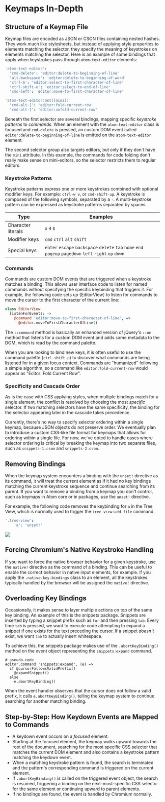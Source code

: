 # Keymaps In-Depth

## Structure of a Keymap File

Keymap files are encoded as JSON or CSON files containing nested hashes. They
work much like stylesheets, but instead of applying style properties to elements
matching the selector, they specify the meaning of keystrokes on elements
matching the selector. Here is an example of some bindings that apply when
keystrokes pass through `atom-text-editor` elements:

```coffee
'atom-text-editor':
  'cmd-delete': 'editor:delete-to-beginning-of-line'
  'alt-backspace': 'editor:delete-to-beginning-of-word'
  'ctrl-A': 'editor:select-to-first-character-of-line'
  'ctrl-shift-e': 'editor:select-to-end-of-line'
  'cmd-left': 'editor:move-to-first-character-of-line'

'atom-text-editor:not([mini])'
  'cmd-alt-[': 'editor:fold-current-row'
  'cmd-alt-]': 'editor:unfold-current-row'
```

Beneath the first selector are several bindings, mapping specific *keystroke
patterns* to *commands*. When an element with the `atom-text-editor` class is focused and
`cmd-delete` is pressed, an custom DOM event called
`editor:delete-to-beginning-of-line` is emitted on the `atom-text-editor` element.

The second selector group also targets editors, but only if they don't have the
`mini` attribute. In this example, the commands for code folding don't really
make sense on mini-editors, so the selector restricts them to regular editors.

### Keystroke Patterns

Keystroke patterns express one or more keystrokes combined with optional
modifier keys. For example: `ctrl-w v`, or `cmd-shift-up`. A keystroke is
composed of the following symbols, separated by a `-`. A multi-keystroke pattern
can be expressed as keystroke patterns separated by spaces.


| Type                | Examples
| --------------------|----------------------------
| Character literals  | `a` `4` `$`
| Modifier keys       | `cmd` `ctrl` `alt` `shift`
| Special keys        | `enter` `escape` `backspace` `delete` `tab` `home` `end` `pageup` `pagedown` `left` `right` `up` `down`

### Commands

Commands are custom DOM events that are triggered when a keystroke matches a
binding. This allows user interface code to listen for named commands without
specifying the specific keybinding that triggers it. For example, the following
code sets up {EditorView} to listen for commands to move the cursor to the first
character of the current line:

```coffee
class EditorView
  listenForEvents: ->
    @command 'editor:move-to-first-character-of-line', =>
      @editor.moveToFirstCharacterOfLine()
```

The `::command` method is basically an enhanced version of jQuery's `::on`
method that listens for a custom DOM event and adds some metadata to the DOM,
which is read by the command palette.

When you are looking to bind new keys, it is often useful to use the command
palette (`ctrl-shift-p`) to discover what commands are being listened for in a
given focus context. Commands are "humanized" following a simple algorithm, so a
command like `editor:fold-current-row` would appear as "Editor: Fold Current
Row".

### Specificity and Cascade Order

As is the case with CSS applying styles, when multiple bindings match for a
single element, the conflict is resolved by choosing the most *specific*
selector. If two matching selectors have the same specificity, the binding
for the selector appearing later in the cascade takes precedence.

Currently, there's no way to specify selector ordering within a single keymap,
because JSON objects do not preserve order. We eventually plan to introduce a
custom CSS-like file format for keymaps that allows for ordering within a single
file. For now, we've opted to handle cases where selector ordering is critical
by breaking the keymap into two separate files, such as `snippets-1.cson` and
`snippets-2.cson`.

## Removing Bindings

When the keymap system encounters a binding with the `unset!` directive as its
command, it will treat the current element as if it had no key bindings matching
the current keystroke sequence and continue searching from its parent. If you
want to remove a binding from a keymap you don't control, such as keymaps in
Atom core or in packages, use the `unset!` directive.

For example, the following code removes the keybinding for `a` in the Tree View,
which is normally used to trigger the `tree-view:add-file` command:

```coffee
'.tree-view':
    'a': 'unset!'
```

![](https://cloud.githubusercontent.com/assets/38924/3174771/e7f6ce64-ebf4-11e3-922d-f280bffb3fc5.png)

## Forcing Chromium's Native Keystroke Handling

If you want to force the native browser behavior for a given keystroke, use the
`native!` directive as the command of a binding. This can be useful to enable
the correct behavior in native input elements, for example. If you apply the
`.native-key-bindings` class to an element, all the keystrokes typically handled
by the browser will be assigned the `native!` directive.

## Overloading Key Bindings

Occasionally, it makes sense to layer multiple actions on top of the same key
binding. An example of this is the snippets package. Snippets are inserted by
typing a snippet prefix such as `for` and then pressing `tab`. Every time `tab`
is pressed, we want to execute code attempting to expand a snippet if one exists
for the text preceding the cursor. If a snippet *doesn't* exist, we want `tab`
to actually insert whitespace.

To achieve this, the snippets package makes use of the `.abortKeyBinding()`
method on the event object representing the `snippets:expand` command.

```coffee-script
# pseudo-code
editor.command 'snippets:expand', (e) =>
  if @cursorFollowsValidPrefix()
    @expandSnippet()
  else
    e.abortKeyBinding()
```

When the event handler observes that the cursor does not follow a valid prefix,
it calls `e.abortKeyBinding()`, telling the keymap system to continue searching
for another matching binding.

## Step-by-Step: How Keydown Events are Mapped to Commands

* A keydown event occurs on a *focused* element.
* Starting at the focused element, the keymap walks upward towards the root of
  the document, searching for the most specific CSS selector that matches the
  current DOM element and also contains a keystroke pattern matching the keydown
  event.
* When a matching keystroke pattern is found, the search is terminated and the
  pattern's corresponding command is triggered on the current element.
* If `.abortKeyBinding()` is called on the triggered event object, the search
  is resumed, triggering a binding on the next-most-specific CSS selector for
  the same element or continuing upward to parent elements.
* If no bindings are found, the event is handled by Chromium normally.
